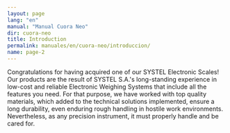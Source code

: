 ```yaml
---
layout: page
lang: "en"
manual: "Manual Cuora Neo"
dir: cuora-neo
title: Introduction
permalink: manuales/en/cuora-neo/introduccion/
name: page-2
---
```


Congratulations for having acquired one of our SYSTEL Electronic Scales!
<br> 
Our products are the result of SYSTEL S.A.'s long-standing experience in low-cost and reliable Electronic Weighing Systems that include all the features you need. For that purpose, we have worked with top quality materials, which added to the technical solutions implemented, ensure a long durability, even enduring rough handling in hostile work environments. Nevertheless, as any precision instrument, it must properly handle and be cared for.
